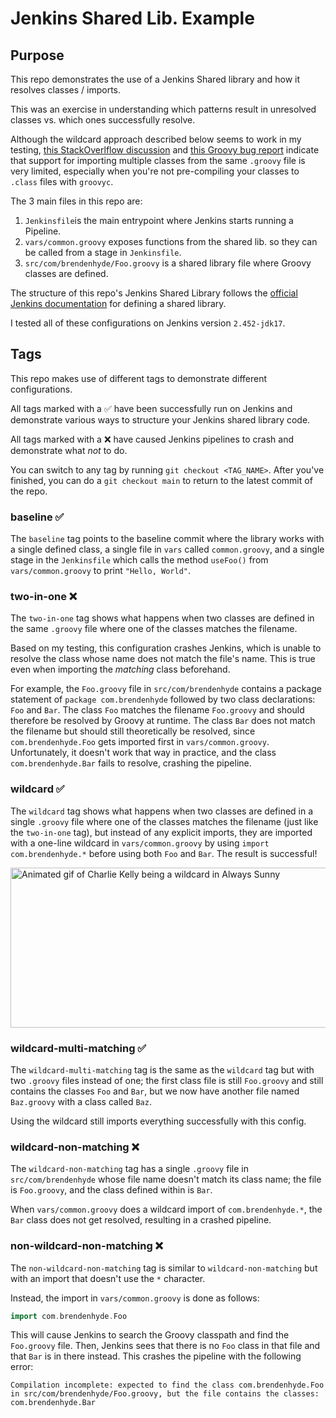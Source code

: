 # Jenkins Shared Lib. Example

## Purpose
This repo demonstrates the use of a Jenkins Shared library and how it resolves classes / imports.

This was an exercise in understanding which patterns result in unresolved classes vs. which ones successfully resolve.

Although the wildcard approach described below seems to work in my testing, [this StackOverlflow discussion](https://stackoverflow.com/questions/29995165/multiple-groovy-classes-in-one-file-when-running-as-a-script/29996071#29996071) and [this Groovy bug report](https://issues.apache.org/jira/browse/GROOVY-3793) indicate that support for importing multiple classes from the same `.groovy` file is very limited, especially when you're not pre-compiling your classes to `.class` files with `groovyc`.

The 3 main files in this repo are:
1. `Jenkinsfile`is the main entrypoint where Jenkins starts running a Pipeline.
2. `vars/common.groovy` exposes functions from the shared lib. so they can be called from a stage in `Jenkinsfile`.
3. `src/com/brendenhyde/Foo.groovy` is a shared library file where Groovy classes are defined.

The structure of this repo's Jenkins Shared Library follows the [official Jenkins documentation](https://www.jenkins.io/doc/book/pipeline/shared-libraries/#directory-structure) for defining a shared library.

I tested all of these configurations on Jenkins version `2.452-jdk17`.

## Tags
This repo makes use of different tags to demonstrate different configurations.

All tags marked with a ✅ have been successfully run on Jenkins and demonstrate various ways to structure your Jenkins shared library code.

All tags marked with a ❌ have caused Jenkins pipelines to crash and demonstrate what _not_ to do.

You can switch to any tag by running `git checkout <TAG_NAME>`.
After you've finished, you can do a `git checkout main` to return to the latest commit of the repo.

### baseline ✅
The `baseline` tag points to the baseline commit where the library works with a single defined class, a single file in `vars` called `common.groovy`, and a single stage in the `Jenkinsfile` which calls the method `useFoo()` from `vars/common.groovy` to print `"Hello, World"`.

### two-in-one ❌
The `two-in-one` tag shows what happens when two classes are defined in the same `.groovy` file where one of the classes matches the filename.

Based on my testing, this configuration crashes Jenkins, which is unable to resolve the class whose name does not match the file's name.
This is true even when importing the _matching_ class beforehand.

For example, the `Foo.groovy` file in `src/com/brendenhyde` contains a package statement of `package com.brendenhyde` followed by two class declarations: `Foo` and `Bar`.
The class `Foo` matches the filename `Foo.groovy` and should therefore be resolved by Groovy at runtime.
The class `Bar` does not match the filename but should still theoretically be resolved, since `com.brendenhyde.Foo` gets imported first in `vars/common.groovy`.
Unfortunately, it doesn't work that way in practice, and the class `com.brendenhyde.Bar` fails to resolve, crashing the pipeline.

### wildcard ✅
The `wildcard` tag shows what happens when two classes are defined in a single `.groovy` file where one of the classes matches the filename (just like the `two-in-one` tag), but instead of any explicit imports, they are imported with a one-line wildcard in `vars/common.groovy` by using `import com.brendenhyde.*` before using both `Foo` and `Bar`.
The result is successful!

<img src="https://github.com/bxbrenden/jenkins-shared-lib-example/blob/main/images/wildcard.gif" width="512" height="256" alt="Animated gif of Charlie Kelly being a wildcard in Always Sunny">

### wildcard-multi-matching ✅
The `wildcard-multi-matching` tag is the same as the `wildcard` tag but with two `.groovy` files instead of one;
the first class file is still `Foo.groovy` and still contains the classes `Foo` and `Bar`, but we now have another file named `Baz.groovy` with a class called `Baz`.

Using the wildcard still imports everything successfully with this config.

### wildcard-non-matching ❌
The `wildcard-non-matching` tag has a single `.groovy` file in `src/com/brendenhyde` whose file name doesn't match its class name;
the file is `Foo.groovy`, and the class defined within is `Bar`.

When `vars/common.groovy` does a wildcard import of `com.brendenhyde.*`, the `Bar` class does not get resolved, resulting in a crashed pipeline.

### non-wildcard-non-matching ❌
The `non-wildcard-non-matching` tag is similar to `wildcard-non-matching` but with an import that doesn't use the `*` character.

Instead, the import in `vars/common.groovy` is done as follows:
```groovy
import com.brendenhyde.Foo
```
This will cause Jenkins to search the Groovy classpath and find the `Foo.groovy` file.
Then, Jenkins sees that there is no `Foo` class in that file and that `Bar` is in there instead.
This crashes the pipeline with the following error:
```
Compilation incomplete: expected to find the class com.brendenhyde.Foo in src/com/brendenhyde/Foo.groovy, but the file contains the classes: com.brendenhyde.Bar
```